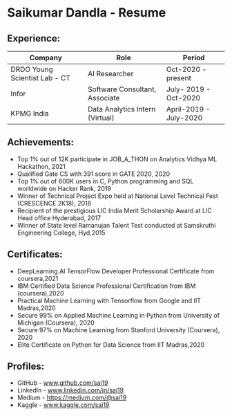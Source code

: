 # Saikumar Dandla - Resume

Experience:
----------------------
Company | Role              | Period
------------ | ------------- | --------
DRDO Young Scientist Lab - CT | AI Researcher | Oct-2020 - present
Infor|Software Consultant, Associate | July- 2019 - Oct-2020
KPMG India | Data Analytics  Intern (Virtual) | April-2019 - July-2020


Achievements:
--------------------------
* Top 1% out of 12K participate  in JOB_A_THON on Analytics Vidhya ML Hackathon, 2021
* Qualified Gate CS with 391 score in GATE 2020, 2020
* Top 1% out of 600K users in C, Python programming and SQL worldwide on Hacker Rank, 2019
* Winner of Technical Project Expo held at National Level Technical Fest (CRESCENCE 2K18), 2018
* Recipient of the prestigious LIC India Merit Scholarship Award at LIC Head office Hyderabad, 2017
* Winner of State level Ramanujan Talent Test conducted at Samskruthi Engineering College, Hyd,2015

Certificates:
--------------------------
* DeepLearning.AI TensorFlow Developer Professional Certificate from coursera,2021
* IBM Certified Data Science Professional Certification from IBM (coursera),2020
* Practical Machine Learning with Tensorflow from Google and IIT Madras,2020
* Secure 99% on Applied Machine Learning in Python from University of Michigan (Coursera), 2020
* Secure 97% on Machine Learning from Stanford University (Coursera), 2020
* Elite Certificate on Python for Data Science from IIT Madras,2020


Profiles:
--------------

 * GitHub - www.github.com/sai19
 * LinkedIn - www.linkedin.com/in/sai19
 * Medium - https://medium.com/@sai19
 * Kaggle - www.kaggle.com/sai19
